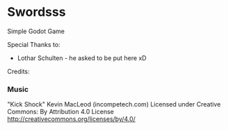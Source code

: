 # Swordsss
Simple Godot Game









Special Thanks to:

* Lothar Schulten - he asked to be put here xD













Credits:

### Music
"Kick Shock" Kevin MacLeod (incompetech.com)
Licensed under Creative Commons: By Attribution 4.0 License
http://creativecommons.org/licenses/by/4.0/
